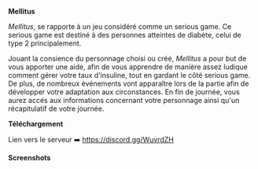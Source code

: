 **Mellitus**

*Mellitus*, se rapporte à un jeu considéré comme un serious game. Ce serious game est destiné à des personnes atteintes de diabète, celui de type 2 principalement. 

Jouant la consience du personnage choisi ou créé, *Mellitus* a pour but de vous apporter une aide, afin de vous apprendre de manière assez ludique comment gérer votre taux d’insuline, tout en gardant le côté serious game. 
De plus, de nombreux événements vont apparaître lors de la partie afin de développer votre adaptation aux circonstances. En fin de journée, vous aurez accés aux informations concernant votre personnage ainsi qu'un récapitulatif de votre journée.

**Téléchargement**

Lien vers le serveur ➡️ https://discord.gg/WuvrdZH

**Screenshots**

